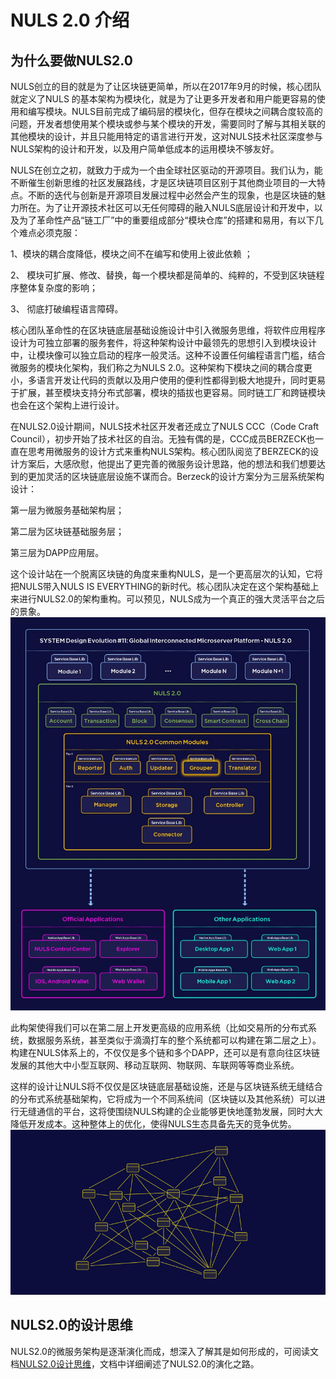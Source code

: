 # NULS 2.0 介绍

## 为什么要做NULS2.0

NULS创立的目的就是为了让区块链更简单，所以在2017年9月的时候，核心团队就定义了NULS 的基本架构为模块化，就是为了让更多开发者和用户能更容易的使用和编写模块。NULS目前完成了编码层的模块化，但存在模块之间耦合度较高的问题，开发者想使用某个模块或参与某个模块的开发，需要同时了解与其相关联的其他模块的设计，并且只能用特定的语言进行开发，这对NULS技术社区深度参与NULS架构的设计和开发，以及用户简单低成本的运用模块不够友好。

NULS在创立之初，就致力于成为一个由全球社区驱动的开源项目。我们认为，能不断催生创新思维的社区发展路线，才是区块链项目区别于其他商业项目的一大特点。不断的迭代与创新是开源项目发展过程中必然会产生的现象，也是区块链的魅力所在。为了让开源技术社区可以无任何障碍的融入NULS底层设计和开发中，以及为了革命性产品“链工厂”中的重要组成部分“模块仓库”的搭建和易用，有以下几个难点必须克服：

1、模块的耦合度降低，模块之间不在编写和使用上彼此依赖 ；

2、 模块可扩展、修改、替换，每一个模块都是简单的、纯粹的，不受到区块链程序整体复杂度的影响；

3、 彻底打破编程语言障碍。

核心团队革命性的在区块链底层基础设施设计中引入微服务思维，将软件应用程序设计为可独立部署的服务套件，将这种架构设计中最领先的思想引入到模块设计中，让模块像可以独立启动的程序一般灵活。这种不设置任何编程语言门槛，结合微服务的模块化架构，我们称之为NULS 2.0。这种架构下模块之间的耦合度更小，多语言开发让代码的贡献以及用户使用的便利性都得到极大地提升，同时更易于扩展，甚至模块支持分布式部署，模块的插拔也更容易。同时链工厂和跨链模块也会在这个架构上进行设计。

在NULS2.0设计期间，NULS技术社区开发者还成立了NULS CCC（Code Craft Council），初步开始了技术社区的自治。无独有偶的是，CCC成员BERZECK也一直在思考用微服务的设计方式来重构NULS架构。核心团队阅览了BERZECK的设计方案后，大感欣慰，他提出了更完善的微服务设计思路，他的想法和我们想要达到的更加灵活的区块链底层设施不谋而合。Berzeck的设计方案分为三层系统架构设计：

第一层为微服务基础架构层；

第二层为区块链基础服务层；

第三层为DAPP应用层。

这个设计站在一个脱离区块链的角度来重构NULS，是一个更高层次的认知，它将把NULS带入NULS IS EVERYTHING的新时代。核心团队决定在这个架构基础上来进行NULS2.0的架构重构。可以预见，NULS成为一个真正的强大灵活平台之后的景象。
![](./introduction/intro1.jpg)

此构架使得我们可以在第二层上开发更高级的应用系统（比如交易所的分布式系统，数据服务系统，甚至类似于滴滴打车的整个系统都可以构建在第二层之上）。构建在NULS体系上的，不仅仅是多个链和多个DAPP，还可以是有意向往区块链发展的其他大中小型互联网、移动互联网、物联网、车联网等等商业系统。

这样的设计让NULS将不仅仅是区块链底层基础设施，还是与区块链系统无缝结合的分布式系统基础架构，它将成为一个不同系统间（区块链以及其他系统）可以进行无缝通信的平台，这将使围绕NULS构建的企业能够更快地蓬勃发展，同时大大降低开发成本。这种整体上的优化，使得NULS生态具备先天的竞争优势。
![](./introduction/intro2.jpg)

## NULS2.0的设计思维


NULS2.0的微服务架构是逐渐演化而成，想深入了解其是如何形成的，可阅读文档[NULS2.0设计思维](https://nuls.io/api/v1/download/files/papers/nuls2.0/NULS_2.0_Philosophy_of_Design_V0.1_(Chi)_Final.pdf)，文档中详细阐述了NULS2.0的演化之路。